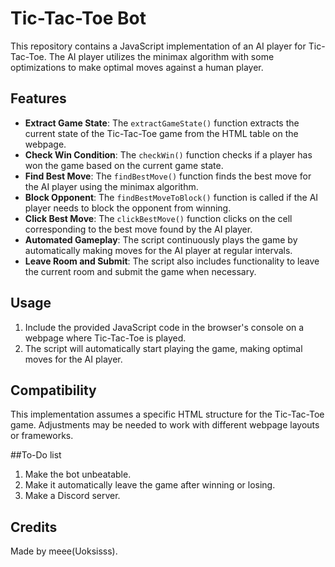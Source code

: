 # Tic-Tac-Toe Bot

This repository contains a JavaScript implementation of an AI player for Tic-Tac-Toe. The AI player utilizes the minimax algorithm with some optimizations to make optimal moves against a human player.

## Features

- **Extract Game State**: The `extractGameState()` function extracts the current state of the Tic-Tac-Toe game from the HTML table on the webpage.
- **Check Win Condition**: The `checkWin()` function checks if a player has won the game based on the current game state.
- **Find Best Move**: The `findBestMove()` function finds the best move for the AI player using the minimax algorithm.
- **Block Opponent**: The `findBestMoveToBlock()` function is called if the AI player needs to block the opponent from winning.
- **Click Best Move**: The `clickBestMove()` function clicks on the cell corresponding to the best move found by the AI player.
- **Automated Gameplay**: The script continuously plays the game by automatically making moves for the AI player at regular intervals.
- **Leave Room and Submit**: The script also includes functionality to leave the current room and submit the game when necessary.

## Usage

1. Include the provided JavaScript code in the browser's console on a webpage where Tic-Tac-Toe is played.
2. The script will automatically start playing the game, making optimal moves for the AI player.

## Compatibility

This implementation assumes a specific HTML structure for the Tic-Tac-Toe game. Adjustments may be needed to work with different webpage layouts or frameworks.

##To-Do list

1. Make the bot unbeatable.
2. Make it automatically leave the game after winning or losing.
3. Make a Discord server.

## Credits

Made by meee(Uoksisss).
